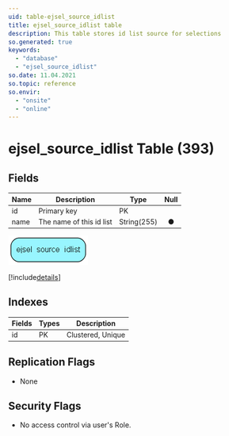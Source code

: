 ```yaml
---
uid: table-ejsel_source_idlist
title: ejsel_source_idlist table
description: This table stores id list source for selections
so.generated: true
keywords:
  - "database"
  - "ejsel_source_idlist"
so.date: 11.04.2021
so.topic: reference
so.envir:
  - "onsite"
  - "online"
---
```


# ejsel\_source\_idlist Table (393)

## Fields

| Name | Description | Type | Null |
|------|-------------|------|:----:|
|id|Primary key|PK| |
|name|The name of this id list|String(255)|&#x25CF;|


![ejsel_source_idlist table relationship diagram](./media/ejsel_source_idlist.png)

[!include[details](./includes/ejsel-source-idlist.md)]

## Indexes

| Fields | Types | Description |
|--------|-------|-------------|
|id |PK |Clustered, Unique |

## Replication Flags

* None

## Security Flags

* No access control via user's Role.

